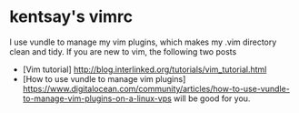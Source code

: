 kentsay's vimrc
=====

I use vundle to manage my vim plugins, which makes my .vim directory clean and tidy. If you are new to vim, the following two posts
  - [Vim tutorial] http://blog.interlinked.org/tutorials/vim_tutorial.html
  - [How to use vundle to manage vim plugins] https://www.digitalocean.com/community/articles/how-to-use-vundle-to-manage-vim-plugins-on-a-linux-vps
will be good for you.
